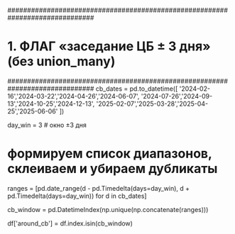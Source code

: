 ##############################################################################
# 1.  ФЛАГ «заседание ЦБ ± 3 дня»  (без union_many)                          #
##############################################################################
cb_dates = pd.to_datetime([
    '2024-02-16','2024-03-22','2024-04-26','2024-06-07',
    '2024-07-26','2024-09-13','2024-10-25','2024-12-13',
    '2025-02-07','2025-03-28','2025-04-25','2025-06-06'
])

day_win = 3  # окно ±3 дня

# формируем список диапазонов, склеиваем и убираем дубликаты
ranges = [pd.date_range(d - pd.Timedelta(days=day_win),
                        d + pd.Timedelta(days=day_win)) for d in cb_dates]

cb_window = pd.DatetimeIndex(np.unique(np.concatenate(ranges)))

df['around_cb'] = df.index.isin(cb_window)
